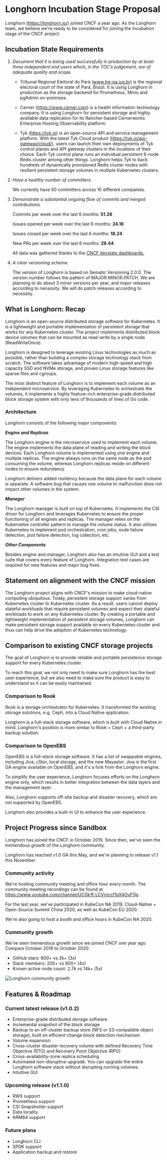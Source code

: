 # Longhorn Incubation Stage Proposal

Longhorn (https://longhorn.io/) joined CNCF a year ago. As the Longhorn team, we believe we're ready to be considered for joining the Incubation stage of the CNCF project.

## Incubation State Requirements

1. *Document that it is being used successfully in production by at least three independent end users which, in the TOC’s judgement, are of adequate quality and scope.*

    * Tribunal Regional Eleitoral do Pará (www.tre-pa.jus.br) is the regional electoral court of the state of Pará, Brazil. It is using Longhorn in production as the storage backend for Prometheus, Minio and pgAdmin on-premises.

    * Cerner (https://www.cerner.com) is a health information technology company. It is using Longhorn for persistent storage and highly available data replication for its Rancher-based Cernerworks Enterprise Hosting Observability platform.

    * Tyk (https://tyk.io) is an open-source API and service management platform. With the latest Tyk Cloud product (https://tyk.io/api-gateway/cloud/), users can launch their own deployments of Tyk control planes and API gateway clusters in the locations of their choice. Each Tyk control plane runs an individual persistent 6-node Redis cluster among other things. Longhorn helps Tyk to back hundreds of dynamically provisioned Redis cluster nodes with resilient persistent storage volumes in multiple Kubernetes clusters.

2. *Have a healthy number of committers.*

    We currently have 50 committers across 10 different companies.

3. *Demonstrate a substantial ongoing flow of commits and merged contributions.*

    Commits per week over the last 6 months: **51.26**

    Issues opened per week over the last 6 months: **24.16**

    Issues closed per week over the last 6 months: **18.24**

    New PRs per week over the last 6 months: **29.44**

    All data was gathered thanks to the [CNCF devstats dashboards.](https://longhorn.devstats.cncf.io/)

4. *A clear versioning scheme.*

    The version of Longhorn is based on Sematic Versioning 2.0.0. The version number follows the pattern of MAJOR.MINOR.PATCH. We are planning to do about 3 minor versions per year, and major releases according to necessity. We will do patch releases according to necessity.

## What is Longhorn: Recap

Longhorn is an open-source distributed storage software for Kubernetes. It is a lightweight and portable implementation of persistent storage that works for any Kubernetes cluster. The project implements distributed block device volumes that can be mounted as read-write by a single node (ReadWriteOnce).

Longhorn is designed to leverage existing Linux technologies as much as possible, rather than building a complex storage technology stack from scratch. The software takes advantage of modern high-speed and high capacity SSD and NVMe storage, and proven Linux storage features like sparse files and cgroups.

The most distinct feature of Longhorn is to implement each volume as an independent microservice. By leveraging Kubernetes to orchestrate the volumes, it implements a highly feature-rich enterprise-grade distributed block storage system with only tens of thousands of lines of Go code.

### Architecture

Longhorn consists of the following major components:

***Engine and Replicas***

The Longhorn engine is the microservice used to implement each volume. The engine implements the data plane of reading and writing the block devices. Each Longhorn volume is implemented using one engine and multiple replicas. The engine always runs on the same node as the pod consuming the volume, whereas Longhorn replicas reside on different nodes to ensure redundancy.

Longhorn delivers added resiliency because the data plane for each volume is separate. A software bug that causes one volume to malfunction does not impact other volumes in the system.

***Manager***

The Longhorn manager is built on top of Kubernetes. It implements the CSI driver for Longhorn and leverages Kubernetes to ensure the proper functioning of all engines and replicas. The manager relies on the Kubernetes controller pattern to manage the volume status. It also utilizes Kubernetes to implement pod orchestration, cron jobs, node failure detection, pod failure detection, log collection, etc.

***Other Components***

Besides engine and manager, Longhorn also has an intuitive GUI and a test suite that covers every feature of Longhorn. Integration test cases are required for new features and major bug fixes.

## Statement on alignment with the CNCF mission

The Longhorn project aligns with CNCF's mission to make cloud-native computing ubiquitous. Today, persistent storage support varies from Kubernetes cluster to Kubernetes cluster. As a result, users cannot deploy stateful workloads that require persistent volumes and expect their stateful workloads to work on any Kubernetes cluster. By creating a portable and lightweight implementation of persistent storage volumes, Longhorn can make persistent storage support available on every Kubernetes cluster and thus can help drive the adoption of Kubernetes technology.

## Comparison to existing CNCF storage projects

The goal of Longhorn is to provide reliable and portable persistence storage support for every Kubernetes cluster.

To reach this goal, we not only need to make sure Longhorn has the best user experience, but we also need to make sure the product is easy to understand so it can be easily maintained.

### Comparison to Rook

Rook is a storage orchestrator for Kubernetes. It transformed the existing storage solutions, e.g. Ceph, into a Cloud Native application.

Longhorn is a full-stack storage software, which is built with Cloud Native in mind. Longhorn's position is more similar to Rook + Ceph + a third-party backup solution.

### Comparison to OpenEBS

OpenEBS is a full-stack storage software. It has a list of swappable engines, including Jiva, cStor, local storage, and the new Mayastor. Jiva is the first GA engine available on OpenEBS, and it's a fork from the Longhorn engine.

To simplify the user experience, Longhorn focuses efforts on the Longhorn engine only, which results in better integration between the data layers and the management layer.

Also, Longhorn supports off-site backup and disaster recovery, which are not supported by OpenEBS.

Longhorn also provides a built-in UI to enhance the user experience.

## Project Progress since Sandbox

Longhorn has joined the CNCF in October 2019. Since then, we've seen the tremendous growth of the Longhorn community.

Longhorn has reached v1.0 GA this May, and we're planning to release v1.1 this November.

### Community activity

We're hosting community meeting and office hour every month. The community meeting recordings can be found at https://www.youtube.com/channel/UCGk1f-LCVmccf1pX4OvF1Ig .

For the last year, we've participated in KubeCon NA 2019, Cloud-Native + Open-Source Summit China 2020, as well as KubeCon EU 2020.

We're also going to host a booth and office hours in KubeCon NA 2020.

### Community growth

We've seen tremendous growth since we joined CNCF one year ago. Compare October 2019 to October 2020:

* GitHub stars: 600+ vs 2k+ (3x)
* Slack members: 200+ vs 900+ (4x)
* Known active node count: 2.7k vs 14k+ (5x)

![Longhorn community growth](https://rancher-longhorn.s3-us-west-1.amazonaws.com/longhorn-community-growth-2020.png)

## Features & Roadmap

### Current latest release (v1.0.2)
* Enterprise-grade distributed storage software
* Incremental snapshot of the block storage
* Backup to an off-cluster backup store (NFS or S3-compatible object storage), built on efficient change block detection mechanism
* Volume expansion
* Cross-cluster disaster recovery volume with defined Recovery Time Objective (RTO) and Recovery Point Objective (RPO)
* Cross-availability-zone replica scheduling
* Automated non-disruptive upgrade. You can upgrade the entire Longhorn software stack without disrupting running volumes.
* Intuitive GUI

### Upcoming release (v1.1.0)
* RWX support
* Prometheus support
* CSI Snapshotter support
* Data locality
* ARM64 support

### Future plans
* Longhorn CLI
* SPDK support
* Application backup and restore
